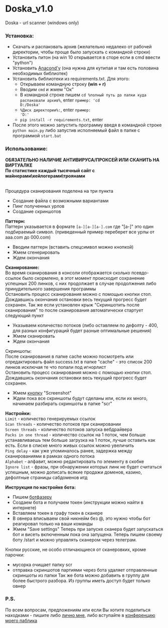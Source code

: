 # Doska_v1.0
Doska - url scanner (windows only)<br>
<h3>Установка:</h3>

* Скачать и распаковать архив (желательно недалеко от рабочей директории, чтобы проще было запускать с командной строки)
* Установить питон (на win 10 открывается в сторе если в cmd ввести "python")
* Установить <a href = "https://www.anaconda.com/products/individual#windows">Anacond'у</a> (она нужна для кутипая и там есть половина необходимых библиотек)
* Установить библиотеки из requirements.txt. Для этого:
  * Открываем командную строку <b>(win + r)</b>
  * Вводим <code>cmd</code> и жмем "Ок"
  * В командной строке пишем <code>cd %полный путь до папки куда распаковали архив%</code>, enter <code>пример: 'cd D:/Doska'<br></code>
  * <code>%Диск директории%:</code>, enter <code>пример: 'D:'</code>
  * <code>pip install -r requirements.txt</code>, enter
* После этого можно запустить программу введя в командной строке <code>python main.py</code> либо запустив исполняемый файл в папке с программой <code>start.bat</code>

<h3>Использование:</h3>
<b>ОБЯЗАТЕЛЬНО НАЛИЧИЕ АНТИВИРУСА/ПРОКСЕЙ ИЛИ СКАНИТЬ НА ВИРТУАЛКЕ</b><br>
<b>По статистике каждый тысячный сайт с майнерами\кейлогерами\троянами</b><br><br>

Процедура сканирования поделена на три пункта
* Создание файла с возможными вариантами
* Пинг полученных урлов
* Создание скриншотов

<b>Паттерн:</b><br>
Паттерн указывается в формате <code>[a-][a-][a-].com</code> где "[a-]" это один подбираемый символ. (приведенный пример переберет все урлы от aaa.com до 000.com)
* Вводим  паттерн (вставить спецсимвол можно кнопкой)
* Жмем сгенерировать
* Ждем окончания

<b>Сканирование:</b><br>
Во время сканирования в консоли отображается сколько псевдо-ссылок было скормлено, в этот момент происходит сохранение успешных 200 линков, с них продолжает в случае продолжения либо принудительного завершения программы<br>
Остановить процесс сканирования можно с помощью кнопки стоп. Дождавшись окончания остановки весь текущий прогресс будет сохранен.
Так же если установлен крыж "Скриншотить после сканирования" то после сканирования автоматически стартует следующий пункт
* Указываем количество потоков (либо оставляем по дефолту - 400, для разных конфигураций будет разные оптимальные решения)
* Жмем сканировать
* Ждем окончания

Скриншоты:<br>
После сканирования в папке cache можно посмотреть или отредактировать файл success.txt в папке "cache" - это список 200 линков исключая те что попали под игнорлист<br>
Остановить процесс сканирования можно с помощью кнопки стоп. Дождавшись окончания остановки весь текущий прогресс будет сохранен.
* Жмем <a href = "https://youtu.be/zXaOgdtir9o">кнопку</a> "Screenshot"
* Ждем пока все скриншоты будут сделаны или, если их много, начинаем разбирать скриншоты в папке "scr"

<b>Настройки:</b><br>
<code>Limit</code> - количество генерируемых ссылок<br>
<code>Scan threads</code> - количество потоков при сканировании<br>
<code>Screen threads</code> - количество потоков запуска вебдрайвера<br>
<code>Packs in one thread</code> - количество ссылок на 1 поток, чем больше устанавливаешь тем больше загрузка на 1 поток, лучше оставить как есть. Если в списке много живых ссылок можно увеличить<br>
<code>Ping delay</code> - как уже упоминалось ранее, задержка между сканированиями в рамках одного потока<br>
<code>Alphabet</code> - алфавит, можно редактировать по элементу в скобке<br>
<code>Ignore list</code> - фразы, при обнаружении которых линк не будет считаться успешным, можно дописать всякие продажи доменов, казино, дефолтные страницы сабдоменов итд

<b>Инструкция по настройке бота:</b>
* Пишем <a href = "http://t.me/BotFather">ботфазеру</a>  
* Создаем бота и получаем токен (инструкции можно найти в интернете)
* Вставляем токен в графу токен в сканере
* В овнера вписываем свой никнейм без @, это нужно чтобы бот реагировал только на ваши команды
* Жмем "Save settings" 
Теперь при запуске сканера будет запускаться бот и висеть включенным пока она запущена. Теперь пишем своему боту /start и можно управлять сканером через телеграм.

Кнопки русские, не особо отличающиеся от сканеровких, кроме парочки:
* мусорка очищает папку scr
* отправка скриншотов партиями через бота удаляет отправленные скриншоты из папки
Так же бота можно добавить в группу для более быстрого разбора. Из группы иметь доступ будет только овнер

<h3>P.S.</h3>
По всем вопросам, предложениям или если Вы хотите поделиться находками - пишите либо <a href = "https://t.me/BotFather">лично мне</a>, либо вступайте в <a href = "https://t.me/foti_chat">конференцию моего паблика</a>

